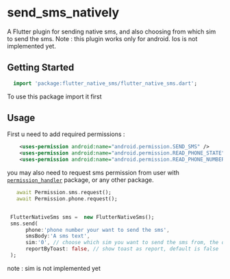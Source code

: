 # send_sms_natively
A Flutter plugin for sending native sms, and also choosing from which sim to send the sms.
Note : this plugin works only for android. Ios is not implemented yet.

## Getting Started
```dart
  import 'package:flutter_native_sms/flutter_native_sms.dart';
```
To use this package import it first

## Usage

First u need to add required permissions :
```xml
    <uses-permission android:name="android.permission.SEND_SMS" />
    <uses-permission android:name="android.permission.READ_PHONE_STATE" />
    <uses-permission android:name="android.permission.READ_PHONE_NUMBERS" />
```
you may also need to request sms permission from user with [`permission_handler`][1] package, or any other package.
```dart
   await Permission.sms.request();
   await Permission.phone.request();

```
```dart

 FlutterNativeSms sms =  new FlutterNativeSms();
 sms.send(
      phone:'phone number your want to send the sms',
      smsBody:'A sms text',
      sim:'0', // choose which sim you want to send the sms from, the default is 0 which means first sim, if u have dual sim you can change the value to 1 which means second sim
      reportByToast: false, // show toast as report, default is false
 );
```
note : sim is not implemented yet

[1]: https://pub.dev/packages/permission_handler
    